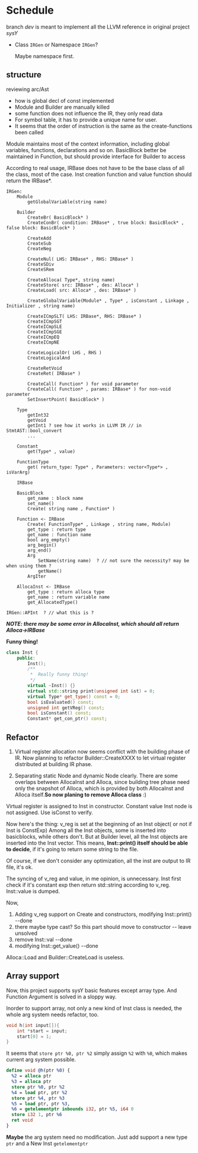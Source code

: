 # Schedule

branch *dev* is meant to implement all the LLVM reference in original project *sysY*

- Class `IRGen` or Namespace `IRGen`? 

    Maybe namespace first.

## structure
reviewing arc/Ast

- how is global decl of const implemented
- Module and Builder are manually killed
- some function does not influence the IR, they only read data
- For symbol table, it has to provide a unique name for user.
- It seems that the order of instruction is the same as the create-functions been called

Module maintains most of the context information, including global variables, functions, declarations and so on.
BasicBlock better be maintained in Function, but should provide interface for Builder to access

According to real usage, IRBase does not have to be the base class of all the class, most of the case.
Inst creation function and value function should return the IRBase*.

```text
IRGen:
    Module
        getGlobalVariable(string name)
        
    Builder
        CreateBr( BasicBlock* )
        CreateConBr( condition: IRBase* , true block: BasicBlock* , false block: BasicBlock* )
        
        CreateAdd
        CreateSub
        CreateNeg
        
        CreateNul( LHS: IRBase* , RHS: IRBase* )
        CreateSDiv
        CreateSRem
        
        CreateAlloca( Type*, string name)
        CreateStore( src: IRBase* , des: Alloca* )
        CreateLoad( src: Alloca* , des: IRBase* )
        
        CreateGlobalVariable(Module* , Type* , isConstant , Linkage , Initializer , string name)
        
        CreateICmpSLT( LHS: IRBase*, RHS: IRBase* )
        CreateICmpSGT
        CreateICmpSLE
        CreateICmpSGE
        CreateICmpEQ
        CreateICmpNE
        
        CreateLogicalOr( LHS , RHS )
        CreateLogicalAnd
        
        CreateRetVoid
        CreateRet( IRBase* )
        
        CreateCall( Function* ) for void parameter
        CreateCall( Function* , params: IRBase* ) for non-void parameter
        SetInsertPoint( BasicBlock* )
        
    Type
        getInt32
        getVoid
        getInt1 ? see how it works in LLVM IR // in StmtAST::bool_convert
        ...
        
    Constant
        get(Type* , value)
        
    FunctionType
        get( return_type: Type* , Parameters: vector<Type*> , isVarArg)
        
    IRBase
    
    BasicBlock
        get_name : block name
        set_name()
        Create( string name , Function* )
        
    Function <- IRBase
        Create( FunctionType* , Linkage , string name, Module)
        get_type : return type
        get_name : function name
        bool arg_empty()
        arg_begin()
        arg_end()
        Arg
            SetName(string name)  ? // not sure the necessity? may be when using them ?
            getName()
        ArgIter
        
    AllocaInst <- IRBase
        get_type : return alloca type
        get_name : return variable name
        get_AllocatedType()
    
IRGen::APInt  ? // what this is ?
```


***NOTE: there may be some error in AllocaInst, which should all return Alloca->IRBase***


**Funny thing!**
```cpp
class Inst {
    public:
        Inst();
        /**
         *  Really funny thing!
         */
        virtual ~Inst() {}
        virtual std::string print(unsigned int &st) = 0;
        virtual Type* get_type() const = 0;
        bool isEvaluated() const;
        unsigned int getVReg() const;
        bool isConstant() const;
        Constant* get_con_ptr() const;
```

## Refactor

1. Virtual register allocation now seems conflict with the building phase of IR.
Now planning to refactor Builder::CreateXXXX to let virtual register distributed at building IR phase.

2. Separating static Node and dynamic Node clearly.
There are some overlaps between AllocaInst and Alloca, since building tree phase need only the snapshot 
of Alloca, which is provided by both AllocaInst and Alloca itself.**So now planing to remove Alloca class** :)

Virtual register is assigned to Inst in constructor. Constant value Inst node is not assigned. Use isConst to verify.

Now here's the thing: v_reg is set at the beginning of an Inst object( or not if Inst is ConstExp)
Among all the Inst objects, some is inserted into basicblocks, while others don't.
But at Builder level, all the Inst objects are inserted into the Inst vector.
This means, **Inst::print() itself should be able to decide**, if it's going to return some string
to the file.

Of course, if we don't consider any optimization, all the inst are output to IR file, it's ok.

The syncing of v_reg and value, in me opinion, is unnecessary. Inst first check if it's constant exp
then return std::string according to v_reg. Inst::value is dumped.


Now,
1. Adding v_reg support on Create and constructors, modifying Inst::print() --done
2. there maybe type cast? So this part should move to constructor -- leave unsolved
3. remove Inst::val --done
4. modifying Inst::get_value() --done

Alloca::Load and Builder::CreateLoad is useless.

## Array support

Now, this project supports sysY basic features except array type. And Function Argument is solved in a sloppy way.

Inorder to support array, not only a new kind of Inst class is needed, the whole arg system needs refactor, too.

```c
void h(int input[]){
    int *start = input;
    start[0] = 1;
}
```

It seems that `store ptr %0, ptr %2` simply assign `%2` with `%0`, which makes current arg system possible.
```llvm
define void @h(ptr %0) {
  %2 = alloca ptr
  %3 = alloca ptr
  store ptr %0, ptr %2
  %4 = load ptr, ptr %2
  store ptr %4, ptr %3
  %5 = load ptr, ptr %3,
  %6 = getelementptr inbounds i32, ptr %5, i64 0
  store i32 1, ptr %6
  ret void
}
```

**Maybe** the arg system need no modification. Just add support a new type `ptr` and a New Inst `getelementptr`